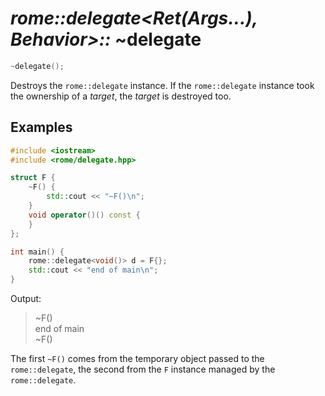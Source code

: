 # _rome::delegate<Ret(Args...), Behavior>::_ **~delegate**

```cpp
~delegate();
```

Destroys the `rome::delegate` instance. If the `rome::delegate` instance took the ownership of a _target_, the _target_ is destroyed too.

## Examples

```cpp
#include <iostream>
#include <rome/delegate.hpp>

struct F {
    ~F() {
        std::cout << "~F()\n";
    }
    void operator()() const {
    }
};

int main() {
    rome::delegate<void()> d = F{};
    std::cout << "end of main\n";
}
```

Output:

> ~F()  
> end of main  
> ~F()

The first `~F()` comes from the temporary object passed to the `rome::delegate`, the second from the `F` instance managed by the `rome::delegate`.
